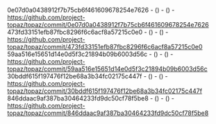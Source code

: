 0e07d0a0438912f7b75cb6f461609678254e7626 -  () -  () - https://github.com/project-topaz/topaz/commit/0e07d0a0438912f7b75cb6f461609678254e7626
473fd33151efb87fbc8296f6c6acf8a57215c0e0 -  () -  () - https://github.com/project-topaz/topaz/commit/473fd33151efb87fbc8296f6c6acf8a57215c0e0
59aa516e15651d14e0d5f3c21894b09b6003d56c -  () -  () - https://github.com/project-topaz/topaz/commit/59aa516e15651d14e0d5f3c21894b09b6003d56c
30bddf615f197476f12be68a3b34fc02175c447f -  () -  () - https://github.com/project-topaz/topaz/commit/30bddf615f197476f12be68a3b34fc02175c447f
846ddaac9af387ba30464233fd9dc50cf78f5be8 -  () -  () - https://github.com/project-topaz/topaz/commit/846ddaac9af387ba30464233fd9dc50cf78f5be8
